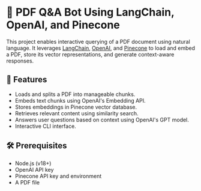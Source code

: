 # 📘 PDF Q&A Bot Using LangChain, OpenAI, and Pinecone

This project enables interactive querying of a PDF document using natural language. It leverages [LangChain](https://www.langchain.com/), [OpenAI](https://openai.com/), and [Pinecone](https://www.pinecone.io/) to load and embed a PDF, store its vector representations, and generate context-aware responses.

## 🚀 Features

- Loads and splits a PDF into manageable chunks.
- Embeds text chunks using OpenAI's Embedding API.
- Stores embeddings in Pinecone vector database.
- Retrieves relevant content using similarity search.
- Answers user questions based on context using OpenAI's GPT model.
- Interactive CLI interface.

## 🛠️ Prerequisites

- Node.js (v18+)
- OpenAI API key
- Pinecone API key and environment
- A PDF file 
